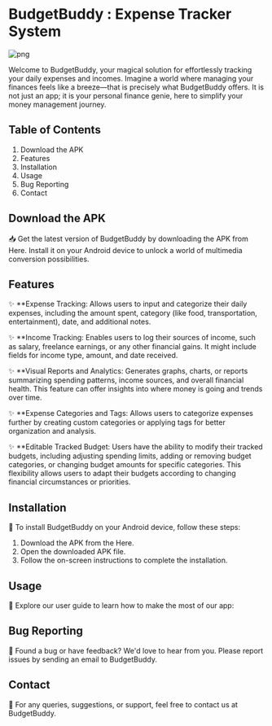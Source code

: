 # BudgetBuddy : Expense Tracker System

![png](https://drive.google.com/file/d/1oQ9kyqt0mX2Uh1Orb2ZK92YH5PwD1opc/view)


Welcome to BudgetBuddy, your magical solution for effortlessly tracking your daily expenses and incomes. Imagine a world where managing your finances feels like a breeze—that is precisely what BudgetBuddy offers. It is not just an app; it is your personal finance genie, here to simplify your money management journey. 

## Table of Contents
1. Download the APK
2. Features
3. Installation
4. Usage
5. Bug Reporting
6. Contact

## Download the APK
📥 Get the latest version of BudgetBuddy by downloading the APK from Here. Install it on your Android device to unlock a world of multimedia conversion possibilities.

## Features
✨ **Expense Tracking: Allows users to input and categorize their daily expenses, including the amount spent, category (like food, transportation, entertainment), date, and additional notes.

✨ **Income Tracking: Enables users to log their sources of income, such as salary, freelance earnings, or any other financial gains. It might include fields for income type, amount, and date received.

✨ **Visual Reports and Analytics: Generates graphs, charts, or reports summarizing spending patterns, income sources, and overall financial health. This feature can offer insights into where money is going and trends over time.

✨ **Expense Categories and Tags: Allows users to categorize expenses further by creating custom categories or applying tags for better organization and analysis.

✨ **Editable Tracked Budget: Users have the ability to modify their tracked budgets, including adjusting spending limits, adding or removing budget categories, or changing budget amounts for specific categories. This flexibility allows users to adapt their budgets according to changing financial circumstances or priorities.

## Installation
📲 To install BudgetBuddy on your Android device, follow these steps:

1. Download the APK from the Here.
2. Open the downloaded APK file.
3. Follow the on-screen instructions to complete the installation.
## Usage
🚀 Explore our user guide to learn how to make the most of our app:
## Bug Reporting
🐞 Found a bug or have feedback? We'd love to hear from you. Please report issues by sending an email to BudgetBuddy.
## Contact
📧 For any queries, suggestions, or support, feel free to contact us at BudgetBuddy.
